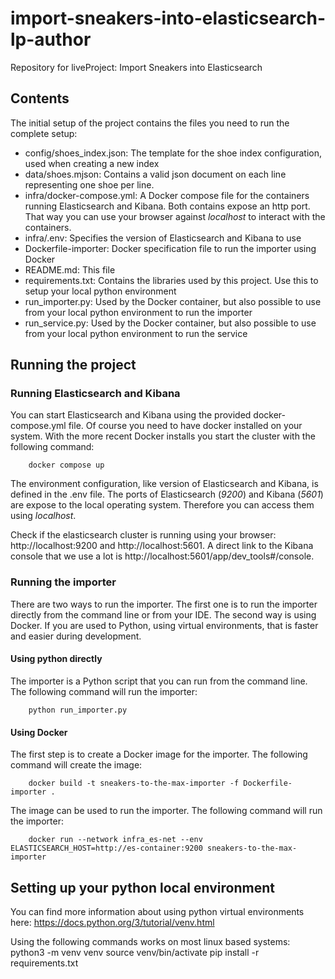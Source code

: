 # import-sneakers-into-elasticsearch-lp-author
Repository for liveProject: Import Sneakers into Elasticsearch

## Contents
The initial setup of the project contains the files you need to run the complete setup:
- config/shoes_index.json: The template for the shoe index configuration, used when creating a new index
- data/shoes.mjson:  Contains a valid json document on each line representing one shoe per line.
- infra/docker-compose.yml: A Docker compose file for the containers running Elasticsearch and Kibana. Both contains expose an http port. That way you can use your browser against _localhost_ to interact with the containers.
- infra/.env: Specifies the version of Elasticsearch and Kibana to use
- Dockerfile-importer: Docker specification file to run the importer using Docker
- README.md: This file
- requirements.txt: Contains the libraries used by this project. Use this to setup your local python environment
- run_importer.py: Used by the Docker container, but also possible to use from your local python environment to run the importer
- run_service.py: Used by the Docker container, but also possible to use from your local python environment to run the service

## Running the project
### Running Elasticsearch and Kibana
You can start Elasticsearch and Kibana using the provided docker-compose.yml file. Of course you need to have docker
installed on your system. With the more recent Docker installs you start the cluster with the following command:
```shell
    docker compose up
```
The environment configuration, like version of Elasticsearch and Kibana, is defined in the .env file. The ports of 
Elasticsearch (_9200_) and Kibana (_5601_) are expose to the local operating system. Therefore you can access them using
_localhost_.

Check if the elasticsearch cluster is running using your browser: http://localhost:9200 and http://localhost:5601. A 
direct link to the Kibana console that we use a lot is http://localhost:5601/app/dev_tools#/console.

### Running the importer
There are two ways to run the importer. The first one is to run the importer directly from the command line or from 
your IDE. The second way is using Docker. If you are used to Python, using virtual environments, that is faster and 
easier during development.
#### Using python directly
The importer is a Python script that you can run from the command line. The following command will run the importer:
```shell
    python run_importer.py
```
#### Using Docker
The first step is to create a Docker image for the importer. The following command will create the image:
```shell
    docker build -t sneakers-to-the-max-importer -f Dockerfile-importer .
```
The image can be used to run the importer. The following command will run the importer:
```shell
    docker run --network infra_es-net --env ELASTICSEARCH_HOST=http://es-container:9200 sneakers-to-the-max-importer
```

## Setting up your python local environment
You can find more information about using python virtual environments here:
https://docs.python.org/3/tutorial/venv.html

Using the following commands works on most linux based systems:
python3 -m venv venv
source venv/bin/activate
pip install -r requirements.txt
